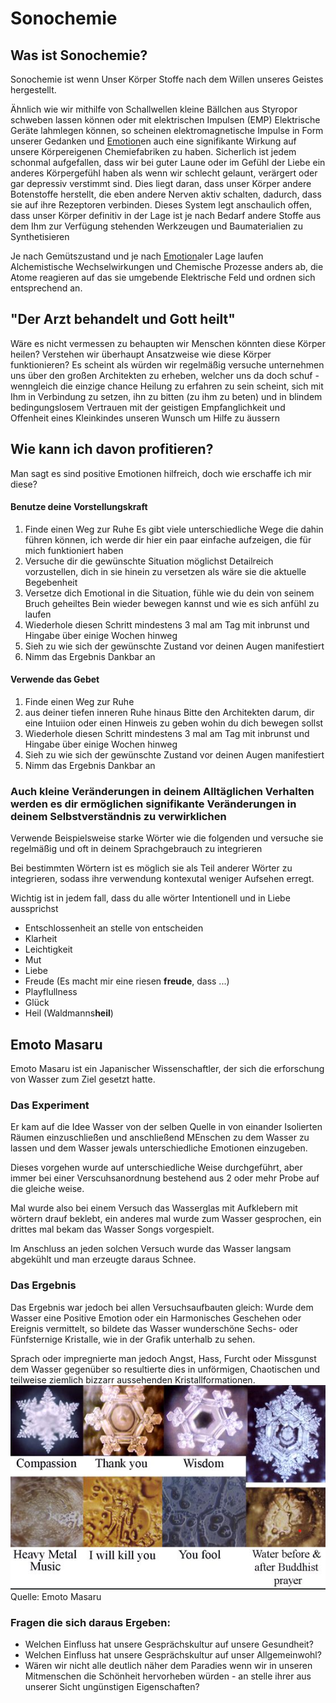 # Sonochemie

## Was ist Sonochemie? 
Sonochemie ist wenn Unser Körper Stoffe nach dem Willen unseres Geistes hergestellt.

Ähnlich wie wir mithilfe von Schallwellen kleine Bällchen aus Styropor schweben lassen können oder mit elektrischen Impulsen (EMP) Elektrische Geräte lahmlegen können, so scheinen elektromagnetische Impulse in Form unserer Gedanken und [Emotion](../Glossar/Emotion.md)en auch eine signifikante Wirkung auf unsere Körpereigenen Chemiefabriken zu haben.
Sicherlich ist jedem schonmal aufgefallen, dass wir bei guter Laune oder im Gefühl der Liebe ein anderes Körpergefühl haben als wenn wir schlecht gelaunt, verärgert oder gar depressiv verstimmt sind. Dies liegt daran, dass unser Körper andere Botenstoffe herstellt, die eben andere Nerven aktiv schalten, dadurch, dass sie auf ihre Rezeptoren verbinden.
Dieses System legt anschaulich offen, dass unser Körper definitiv in der Lage ist je nach Bedarf andere Stoffe aus dem Ihm zur Verfügung stehenden Werkzeugen und Baumaterialien zu Synthetisieren

Je nach Gemütszustand und je nach [Emotion](../Glossar/Emotion.md)aler Lage laufen Alchemistische Wechselwirkungen und Chemische Prozesse anders ab, die Atome reagieren auf das sie umgebende Elektrische Feld und ordnen sich entsprechend an. 

## #

## "Der Arzt behandelt und Gott heilt" 
Wäre es nicht vermessen zu behaupten wir Menschen könnten diese Körper heilen?
Verstehen wir überhaupt Ansatzweise wie diese Körper funktionieren?
Es scheint als würden wir regelmäßig versuche unternehmen uns über den großen Architekten zu erheben, welcher uns da doch schuf - wenngleich die einzige chance Heilung zu erfahren zu sein scheint, sich mit Ihm in Verbindung zu setzen, ihn zu bitten (zu ihm zu beten) und in blindem bedingungslosem Vertrauen mit der geistigen Empfanglichkeit und Offenheit eines Kleinkindes unseren Wunsch um Hilfe zu äussern


## Wie kann ich davon profitieren?
Man sagt es sind positive Emotionen hilfreich, doch wie erschaffe ich mir diese?
#### Benutze deine Vorstellungskraft
1. Finde einen Weg zur Ruhe
	Es gibt viele unterschiedliche Wege die dahin führen können, ich werde dir hier ein paar einfache aufzeigen, die für mich funktioniert haben
2. Versuche dir die gewünschte Situation möglichst Detailreich vorzustellen, dich in sie hinein zu versetzen als wäre sie die aktuelle Begebenheit
3. Versetze dich Emotional in die Situation, fühle wie du dein von seinem Bruch geheiltes Bein wieder bewegen kannst und wie es sich anfühl zu laufen
4. Wiederhole diesen Schritt mindestens 3 mal am Tag mit inbrunst und Hingabe über einige Wochen hinweg
5. Sieh zu wie sich der gewünschte Zustand vor deinen Augen manifestiert
6. Nimm das Ergebnis Dankbar an

#### Verwende das Gebet
1. Finde einen Weg zur Ruhe
2. aus deiner tiefen inneren Ruhe hinaus Bitte den Architekten darum, dir eine Intuiion oder einen Hinweis zu geben wohin du dich bewegen sollst
3. Wiederhole diesen Schritt mindestens 3 mal am Tag mit inbrunst und Hingabe über einige Wochen hinweg
4. Sieh zu wie sich der gewünschte Zustand vor deinen Augen manifestiert
5. Nimm das Ergebnis Dankbar an

### Auch kleine Veränderungen in deinem Alltäglichen Verhalten werden es dir ermöglichen signifikante Veränderungen in deinem Selbstverständnis zu verwirklichen
Verwende Beispielsweise starke Wörter wie die folgenden und versuche sie regelmäßig und oft in deinem Sprachgebrauch zu integrieren

Bei bestimmten Wörtern ist es möglich sie als Teil anderer Wörter zu integrieren, sodass ihre verwendung kontexutal weniger Aufsehen erregt.

Wichtig ist in jedem fall, dass du alle wörter Intentionell und in Liebe aussprichst

- Entschlossenheit an stelle von entscheiden
- Klarheit
- Leichtigkeit
- Mut
- Liebe
- Freude (Es macht mir eine riesen **freude**, dass ...)
- Playflullness
- Glück
- Heil (Waldmanns**heil**)

## Emoto Masaru
Emoto Masaru ist ein Japanischer Wissenschaftler, der sich die erforschung von Wasser zum Ziel gesetzt hatte.

### Das Experiment
Er kam auf die Idee Wasser von der selben Quelle in von einander Isolierten Räumen einzuschließen und anschließend MEnschen zu dem Wasser zu lassen und dem Wasser jewals unterschiedliche Emotionen einzugeben.

Dieses vorgehen wurde auf unterschiedliche Weise durchgeführt, aber immer bei einer Verscuhsanordnung bestehend aus 2 oder mehr Probe auf die gleiche weise.

Mal wurde also bei einem Versuch das Wasserglas mit Aufklebern mit wörtern drauf beklebt, ein anderes mal wurde zum Wasser gesprochen, ein drittes mal bekam das Wasser Songs vorgespielt.

Im Anschluss an jeden solchen Versuch wurde das Wasser langsam abgekühlt und man erzeugte daraus Schnee.

### Das Ergebnis

Das Ergebnis war jedoch bei allen Versuchsaufbauten gleich:
Wurde dem Wasser eine Positive Emotion oder ein Harmonisches Geschehen oder Ereignis vermittelt, so bildete das Wasser wunderschöne Sechs- oder Fünfsternige Kristalle, wie in der Grafik unterhalb zu sehen.

Sprach oder impregnierte man jedoch Angst, Hass, Furcht oder Missgunst dem Wasser gegenüber so resultierte dies in unförmigen, Chaotischen und teilweise ziemlich bizzarr aussehenden Kristallformationen.
![Quelle: Emoto Masaru](__Attatchments/emoto_masaru_frozen_water.png)
Quelle: Emoto Masaru

### Fragen die sich daraus Ergeben:
- Welchen Einfluss hat unsere Gesprächskultur auf unsere Gesundheit?
- Welchen Einfluss hat unsere Gesprächskultur auf unser Allgemeinwohl?
- Wären wir nicht alle deutlich näher dem Paradies wenn wir in unseren Mitmenschen die Schönheit hervorheben würden - an stelle ihrer aus unserer Sicht ungünstigen Eigenschaften?

